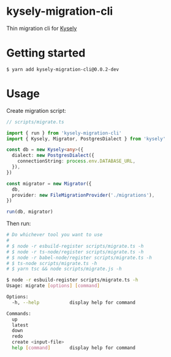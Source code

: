 # kysely-migration-cli

Thin migration cli for [Kysely](https://github.com/koskimas/kysely)

# Getting started

```
$ yarn add kysely-migration-cli@0.0.2-dev
```

# Usage

Create migration script:

```typescript
// scripts/migrate.ts

import { run } from 'kysely-migration-cli'
import { Kysely, Migrator, PostgresDialect } from 'kysely'

const db = new Kysely<any>({
  dialect: new PostgresDialect({
    connectionString: process.env.DATABASE_URL,
  }),
})

const migrator = new Migrator({
  db,
  provider: new FileMigrationProvider('./migrations'),
})

run(db, migrator)
```

Then run:

```bash
# Do whichever tool you want to use
#
# $ node -r esbuild-register scripts/migrate.ts -h
# $ node -r ts-node/register scripts/migrate.ts -h
# $ node -r babel-node/register scripts/migrate.ts -h
# $ ts-node scripts/migrate.ts -h
# $ yarn tsc && node scripts/migrate.js -h

$ node -r esbuild-register scripts/migrate.ts -h
Usage: migrate [options] [command]

Options:
  -h, --help           display help for command

Commands:
  up
  latest
  down
  redo
  create <input-file>
  help [command]       display help for command
```
